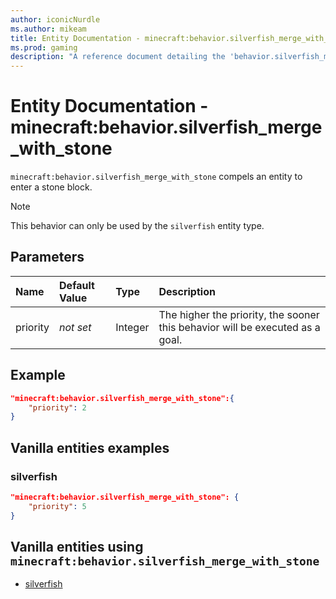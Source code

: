```yaml
---
author: iconicNurdle
ms.author: mikeam
title: Entity Documentation - minecraft:behavior.silverfish_merge_with_stone
ms.prod: gaming
description: "A reference document detailing the 'behavior.silverfish_merge_with_stone' entity goal"
---
```


# Entity Documentation - minecraft:behavior.silverfish_merge_with_stone

`minecraft:behavior.silverfish_merge_with_stone` compels an entity to enter a stone block.

> [!NOTE]
> This behavior can only be used by the `silverfish` entity type.

## Parameters

|Name |Default Value  |Type  |Description  |
|:----------|:----------|:----------|:----------|
|priority|*not set*|Integer|The higher the priority, the sooner this behavior will be executed as a goal.|

## Example

```json
"minecraft:behavior.silverfish_merge_with_stone":{
    "priority": 2
}
```

## Vanilla entities examples

### silverfish

```json
"minecraft:behavior.silverfish_merge_with_stone": {
    "priority": 5
}
```

## Vanilla entities using `minecraft:behavior.silverfish_merge_with_stone`

- [silverfish](../../../../Source/VanillaBehaviorPack_Snippets/entities/silverfish.md)
